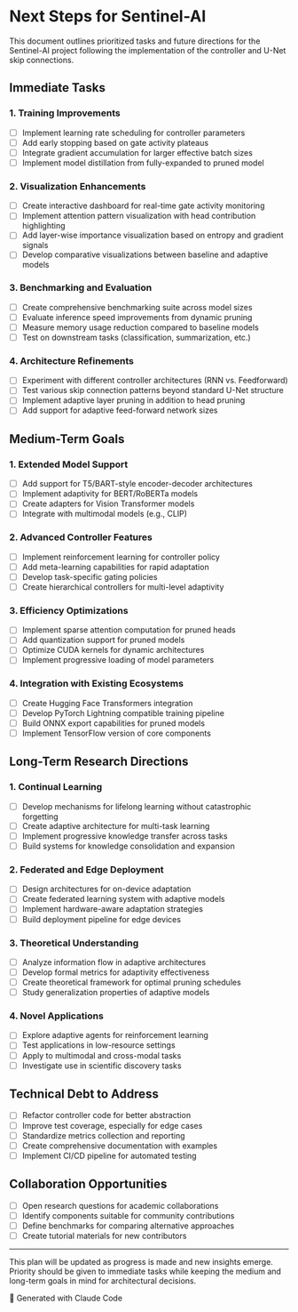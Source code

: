 # Next Steps for Sentinel-AI

This document outlines prioritized tasks and future directions for the Sentinel-AI project following the implementation of the controller and U-Net skip connections.

## Immediate Tasks

### 1. Training Improvements
- [ ] Implement learning rate scheduling for controller parameters
- [ ] Add early stopping based on gate activity plateaus
- [ ] Integrate gradient accumulation for larger effective batch sizes
- [ ] Implement model distillation from fully-expanded to pruned model

### 2. Visualization Enhancements
- [ ] Create interactive dashboard for real-time gate activity monitoring
- [ ] Implement attention pattern visualization with head contribution highlighting
- [ ] Add layer-wise importance visualization based on entropy and gradient signals
- [ ] Develop comparative visualizations between baseline and adaptive models

### 3. Benchmarking and Evaluation
- [ ] Create comprehensive benchmarking suite across model sizes
- [ ] Evaluate inference speed improvements from dynamic pruning
- [ ] Measure memory usage reduction compared to baseline models
- [ ] Test on downstream tasks (classification, summarization, etc.)

### 4. Architecture Refinements
- [ ] Experiment with different controller architectures (RNN vs. Feedforward)
- [ ] Test various skip connection patterns beyond standard U-Net structure
- [ ] Implement adaptive layer pruning in addition to head pruning
- [ ] Add support for adaptive feed-forward network sizes

## Medium-Term Goals

### 1. Extended Model Support
- [ ] Add support for T5/BART-style encoder-decoder architectures
- [ ] Implement adaptivity for BERT/RoBERTa models
- [ ] Create adapters for Vision Transformer models
- [ ] Integrate with multimodal models (e.g., CLIP)

### 2. Advanced Controller Features
- [ ] Implement reinforcement learning for controller policy
- [ ] Add meta-learning capabilities for rapid adaptation
- [ ] Develop task-specific gating policies
- [ ] Create hierarchical controllers for multi-level adaptivity

### 3. Efficiency Optimizations
- [ ] Implement sparse attention computation for pruned heads
- [ ] Add quantization support for pruned models
- [ ] Optimize CUDA kernels for dynamic architectures
- [ ] Implement progressive loading of model parameters

### 4. Integration with Existing Ecosystems
- [ ] Create Hugging Face Transformers integration
- [ ] Develop PyTorch Lightning compatible training pipeline
- [ ] Build ONNX export capabilities for pruned models
- [ ] Implement TensorFlow version of core components

## Long-Term Research Directions

### 1. Continual Learning
- [ ] Develop mechanisms for lifelong learning without catastrophic forgetting
- [ ] Create adaptive architecture for multi-task learning
- [ ] Implement progressive knowledge transfer across tasks
- [ ] Build systems for knowledge consolidation and expansion

### 2. Federated and Edge Deployment
- [ ] Design architectures for on-device adaptation
- [ ] Create federated learning system with adaptive models
- [ ] Implement hardware-aware adaptation strategies
- [ ] Build deployment pipeline for edge devices

### 3. Theoretical Understanding
- [ ] Analyze information flow in adaptive architectures
- [ ] Develop formal metrics for adaptivity effectiveness
- [ ] Create theoretical framework for optimal pruning schedules
- [ ] Study generalization properties of adaptive models

### 4. Novel Applications
- [ ] Explore adaptive agents for reinforcement learning
- [ ] Test applications in low-resource settings
- [ ] Apply to multimodal and cross-modal tasks
- [ ] Investigate use in scientific discovery tasks

## Technical Debt to Address

- [ ] Refactor controller code for better abstraction
- [ ] Improve test coverage, especially for edge cases
- [ ] Standardize metrics collection and reporting
- [ ] Create comprehensive documentation with examples
- [ ] Implement CI/CD pipeline for automated testing

## Collaboration Opportunities

- [ ] Open research questions for academic collaborations
- [ ] Identify components suitable for community contributions
- [ ] Define benchmarks for comparing alternative approaches
- [ ] Create tutorial materials for new contributors

---

This plan will be updated as progress is made and new insights emerge. Priority should be given to immediate tasks while keeping the medium and long-term goals in mind for architectural decisions.

🤖 Generated with Claude Code